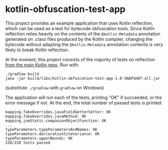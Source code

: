 # kotlin-obfuscation-test-app

This project provides an example application that uses Kotlin reflection, which can be used as a test for bytecode obfuscation tools. Since Kotlin reflection relies heavily on the contents of the `@kotlin.Metadata` annotation generated on .class files produced by the Kotlin compiler, changing the bytecode without adapting the `@kotlin.Metadata` annotation contents is very likely to break Kotlin reflection.

At the moment, this project consists of the majority of tests on reflection [from the main Kotlin repo](https://github.com/JetBrains/kotlin/tree/master/compiler/testData/codegen/box/reflection). Run with:

    ./gradlew build
    java -jar build/libs/kotlin-obfuscation-test-app-1.0-SNAPSHOT-all.jar

(substitute `./gradlew` with `gradlew` on Windows)

The application will run each of the tests, printing "OK" if succeeded, or the error message if not. At the end, the total number of passed tests is printed:

    mapping.fakeOverrides.javaFieldGetterSetter: OK
    mapping.fakeOverrides.javaMethod: OK
    mapping.jvmStatic.companionObjectFunction: OK
    ...
    typeParameters.typeParametersAndNames: OK
    typeParameters.declarationSiteVariance: OK
    typeParameters.upperBounds: OK
    228/228 tests passed

